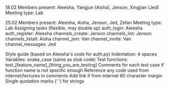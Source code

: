 18.02
Members present: Aleesha, Yangjun (Aisha), Jenson, Xingjian (Jed)
Meeting type: Lab

25.02
Members present: Aleesha, Aisha, Jenson, Jed, Zefan
Meeting type: Lab
Assigning tasks (flexible, may double up)
auth_login: Aleesha
auth_register: Aleesha
channels_create: Jenson
channels_list: Jenson
channels_listall: Aisha
channel_join: Van
channel_invite: Van
channel_messages: Jed

Style guide (based on Aleesha's code for auth.py)
Indentation: 4 spaces
Variables: snake_case (same as stub code)
Test functions: test_[feature_name]_[thing_you_are_testing]
Comments for each test case if function name is not specific enough
Reference any code used from internet/lectures in comments
Add link if from internet
80 character margin
Single quotation marks (‘   ’) for strings




